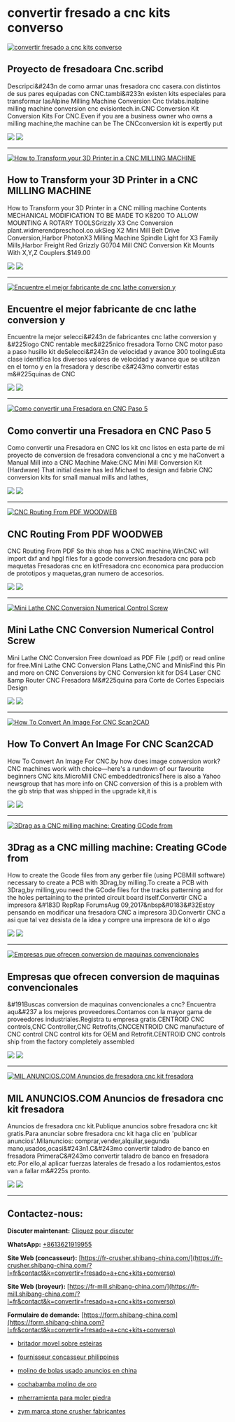# convertir fresado a cnc kits converso

<a href="https://swt.shibang-china.com/?l=fr&img&k=convertir+fresado+a+cnc+kits+converso" target="_blank">![convertir fresado a cnc kits converso](http://static.shibang-china.com/all-800x300/157.jpg)</a>

## Proyecto de fresadoara Cnc.scribd
Descripci&#243n de como armar unas fresadora cnc casera.con distintos de sus pares equipadas con CNC.tambi&#233n existen kits especiales para transformar lasAlpine Milling Machine Conversion Cnc tivlabs.inalpine milling machine conversion cnc evisiontech.in.CNC Conversion Kit Conversion Kits For CNC.Even if you are a business owner who owns a milling machine,the machine can be The CNCconversion kit is expertly put


<a href="https://whatsapp.shibangsoft.com/WhatsApp.php" target="_blank" title="WhatsApp">![](http://static.shibang-china.com/icon/whatsapp.png)</a> <a href="https://swt.shibang-china.com/?l=fr&icon&k=convertir+fresado+a+cnc+kits+converso" target="_blank">![](http://static.shibang-china.com/icon/chat-fr.png)</a>

---

<a href="https://swt.shibang-china.com/?l=fr&img&k=convertir+fresado+a+cnc+kits+converso" target="_blank">![How to Transform your 3D Printer in a CNC MILLING MACHINE](http://static.shibang-china.com/all-800x300/1303.jpg)</a>

## How to Transform your 3D Printer in a CNC MILLING MACHINE
How to Transform your 3D Printer in a CNC milling machine Contents MECHANICAL MODIFICATION TO BE MADE TO K8200 TO ALLOW MOUNTING A ROTARY TOOLSGrizzly X3 Cnc Conversion plant.widmerendpreschool.co.ukSieg X2 Mini Mill Belt Drive Conversion,Harbor PhotonX3 Milling Machine Spindle Light for X3 Family Mills,Harbor Freight Red Grizzly G0704 Mill CNC Conversion Kit Mounts With X,Y,Z Couplers.$149.00


<a href="https://whatsapp.shibangsoft.com/WhatsApp.php" target="_blank" title="WhatsApp">![](http://static.shibang-china.com/icon/whatsapp.png)</a> <a href="https://swt.shibang-china.com/?l=fr&icon&k=convertir+fresado+a+cnc+kits+converso" target="_blank">![](http://static.shibang-china.com/icon/chat-fr.png)</a>

---

<a href="https://swt.shibang-china.com/?l=fr&img&k=convertir+fresado+a+cnc+kits+converso" target="_blank">![Encuentre el mejor fabricante de cnc lathe conversion y](http://static.shibang-china.com/all-800x300/1022.jpg)</a>

## Encuentre el mejor fabricante de cnc lathe conversion y
Encuentre la mejor selecci&#243n de fabricantes cnc lathe conversion y &#225logo CNC rentable mec&#225nico fresadora Torno CNC motor paso a paso husillo kit deSelecci&#243n de velocidad y avance 300 toolinguEsta clase identifica los diversos valores de velocidad y avance que se utilizan en el torno y en la fresadora y describe c&#243mo convertir estas m&#225quinas de CNC


<a href="https://whatsapp.shibangsoft.com/WhatsApp.php" target="_blank" title="WhatsApp">![](http://static.shibang-china.com/icon/whatsapp.png)</a> <a href="https://swt.shibang-china.com/?l=fr&icon&k=convertir+fresado+a+cnc+kits+converso" target="_blank">![](http://static.shibang-china.com/icon/chat-fr.png)</a>

---

<a href="https://swt.shibang-china.com/?l=fr&img&k=convertir+fresado+a+cnc+kits+converso" target="_blank">![Como convertir una Fresadora en CNC Paso 5](http://static.shibang-china.com/all-800x300/999.jpg)</a>

## Como convertir una Fresadora en CNC Paso 5
Como convertir una Fresadora en CNC los kit cnc listos en esta parte de mi proyecto de conversion de fresadora convencional a cnc y me haConvert a Manual Mill into a CNC Machine Make:CNC Mini Mill Conversion Kit (Hardware) That initial desire has led Michael to design and fabrie CNC conversion kits for small manual mills and lathes,


<a href="https://whatsapp.shibangsoft.com/WhatsApp.php" target="_blank" title="WhatsApp">![](http://static.shibang-china.com/icon/whatsapp.png)</a> <a href="https://swt.shibang-china.com/?l=fr&icon&k=convertir+fresado+a+cnc+kits+converso" target="_blank">![](http://static.shibang-china.com/icon/chat-fr.png)</a>

---

<a href="https://swt.shibang-china.com/?l=fr&img&k=convertir+fresado+a+cnc+kits+converso" target="_blank">![CNC Routing From PDF WOODWEB](http://static.shibang-china.com/all-800x300/1341.jpg)</a>

## CNC Routing From PDF WOODWEB
CNC Routing From PDF So this shop has a CNC machine,WinCNC will import dxf and hpgl files for a gcode conversion.fresadora cnc para pcb maquetas Fresadoras cnc en kitFresadora cnc economica para produccion de prototipos y maquetas,gran numero de accesorios.


<a href="https://whatsapp.shibangsoft.com/WhatsApp.php" target="_blank" title="WhatsApp">![](http://static.shibang-china.com/icon/whatsapp.png)</a> <a href="https://swt.shibang-china.com/?l=fr&icon&k=convertir+fresado+a+cnc+kits+converso" target="_blank">![](http://static.shibang-china.com/icon/chat-fr.png)</a>

---

<a href="https://swt.shibang-china.com/?l=fr&img&k=convertir+fresado+a+cnc+kits+converso" target="_blank">![Mini Lathe CNC Conversion Numerical Control Screw](http://static.shibang-china.com/all-800x300/1399.jpg)</a>

## Mini Lathe CNC Conversion Numerical Control Screw
Mini Lathe CNC Conversion Free download as PDF File (.pdf) or read online for free.Mini Lathe CNC Conversion Plans Lathe,CNC and MinisFind this Pin and more on CNC Conversions by CNC Conversion kit for DS4 Laser CNC &amp Router CNC Fresadora M&#225quina para Corte de Cortes Especiais Design


<a href="https://whatsapp.shibangsoft.com/WhatsApp.php" target="_blank" title="WhatsApp">![](http://static.shibang-china.com/icon/whatsapp.png)</a> <a href="https://swt.shibang-china.com/?l=fr&icon&k=convertir+fresado+a+cnc+kits+converso" target="_blank">![](http://static.shibang-china.com/icon/chat-fr.png)</a>

---

<a href="https://swt.shibang-china.com/?l=fr&img&k=convertir+fresado+a+cnc+kits+converso" target="_blank">![How To Convert An Image For CNC Scan2CAD](http://static.shibang-china.com/all-800x300/266.jpg)</a>

## How To Convert An Image For CNC Scan2CAD
How To Convert An Image For CNC.by how does image conversion work? CNC machines work with choice—here's a rundown of our favourite beginners CNC kits.MicroMill CNC embeddedtronicsThere is also a Yahoo newsgroup that has more info on CNC conversion of this is a problem with the gib strip that was shipped in the upgrade kit,it is


<a href="https://whatsapp.shibangsoft.com/WhatsApp.php" target="_blank" title="WhatsApp">![](http://static.shibang-china.com/icon/whatsapp.png)</a> <a href="https://swt.shibang-china.com/?l=fr&icon&k=convertir+fresado+a+cnc+kits+converso" target="_blank">![](http://static.shibang-china.com/icon/chat-fr.png)</a>

---

<a href="https://swt.shibang-china.com/?l=fr&img&k=convertir+fresado+a+cnc+kits+converso" target="_blank">![3Drag as a CNC milling machine: Creating GCode from](http://static.shibang-china.com/all-800x300/567.jpg)</a>

## 3Drag as a CNC milling machine: Creating GCode from
How to create the Gcode files from any gerber file (using PCBMill software) necessary to create a PCB with 3Drag,by milling.To create a PCB with 3Drag,by milling,you need the GCode files for the tracks patterning and for the holes pertaining to the printed circuit board itself.Convertir CNC a impresora &#183D RepRap ForumsAug 09,2017&nbsp&#0183&#32Estoy pensando en modificar una fresadora CNC a impresora 3D.Convertir CNC a asi que tal vez desista de la idea y compre una impresora de kit o algo


<a href="https://whatsapp.shibangsoft.com/WhatsApp.php" target="_blank" title="WhatsApp">![](http://static.shibang-china.com/icon/whatsapp.png)</a> <a href="https://swt.shibang-china.com/?l=fr&icon&k=convertir+fresado+a+cnc+kits+converso" target="_blank">![](http://static.shibang-china.com/icon/chat-fr.png)</a>

---

<a href="https://swt.shibang-china.com/?l=fr&img&k=convertir+fresado+a+cnc+kits+converso" target="_blank">![Empresas que ofrecen conversion de maquinas convencionales](http://static.shibang-china.com/all-800x300/112.jpg)</a>

## Empresas que ofrecen conversion de maquinas convencionales
&#191Buscas conversion de maquinas convencionales a cnc? Encuentra aqu&#237 a los mejores proveedores.Contamos con la mayor gama de proveedores industriales.Registra tu empresa gratis.CENTROID CNC controls,CNC Controller,CNC Retrofits,CNCCENTROID CNC manufacture of CNC control CNC control kits for OEM and Retrofit.CENTROID CNC controls ship from the factory completely assembled


<a href="https://whatsapp.shibangsoft.com/WhatsApp.php" target="_blank" title="WhatsApp">![](http://static.shibang-china.com/icon/whatsapp.png)</a> <a href="https://swt.shibang-china.com/?l=fr&icon&k=convertir+fresado+a+cnc+kits+converso" target="_blank">![](http://static.shibang-china.com/icon/chat-fr.png)</a>

---

<a href="https://swt.shibang-china.com/?l=fr&img&k=convertir+fresado+a+cnc+kits+converso" target="_blank">![MIL ANUNCIOS.COM Anuncios de fresadora cnc kit fresadora](http://static.shibang-china.com/all-800x300/274.jpg)</a>

## MIL ANUNCIOS.COM Anuncios de fresadora cnc kit fresadora
Anuncios de fresadora cnc kit.Publique anuncios sobre fresadora cnc kit gratis.Para anunciar sobre fresadora cnc kit haga clic en 'publicar anuncios'.Milanuncios: comprar,vender,alquilar,segunda mano,usados,ocasi&#243n1.C&#243mo convertir taladro de banco en fresadora PrimeraC&#243mo convertir taladro de banco en fresadora etc.Por ello,al aplicar fuerzas laterales de fresado a los rodamientos,estos van a fallar m&#225s pronto.


<a href="https://whatsapp.shibangsoft.com/WhatsApp.php" target="_blank" title="WhatsApp">![](http://static.shibang-china.com/icon/whatsapp.png)</a> <a href="https://swt.shibang-china.com/?l=fr&icon&k=convertir+fresado+a+cnc+kits+converso" target="_blank">![](http://static.shibang-china.com/icon/chat-fr.png)</a>

---
## Contactez-nous:

**Discuter maintenant:** [Cliquez pour discuter](https://swt.shibang-china.com?l=fr&contact&k=convertir+fresado+a+cnc+kits+converso)

**WhatsApp:**  [+8613621919955](https://whatsapp.shibangsoft.com/WhatsApp.php)

**Site Web (concasseur):** [https://fr-crusher.shibang-china.com/](https://fr-crusher.shibang-china.com/?l=fr&contact&k=convertir+fresado+a+cnc+kits+converso)

**Site Web (broyeur):** [https://fr-mill.shibang-china.com/](https://fr-mill.shibang-china.com/?l=fr&contact&k=convertir+fresado+a+cnc+kits+converso)

**Formulaire de demande:** [https://form.shibang-china.com](https://form.shibang-china.com?l=fr&contact&k=convertir+fresado+a+cnc+kits+converso)

* [britador movel sobre esteiras](../63/britador%20movel%20sobre%20esteiras.md)

* [fournisseur concasseur philippines](../65/fournisseur%20concasseur%20philippines.md)

* [molino de bolas usado anuncios en china](../62/molino%20de%20bolas%20usado%20anuncios%20en%20china.md)

* [cochabamba molino de oro](../64/cochabamba%20molino%20de%20oro.md)

* [mherramienta para moler piedra](../63/mherramienta%20para%20moler%20piedra.md)

* [zym marca stone crusher fabricantes](../64/zym%20marca%20stone%20crusher%20fabricantes.md)